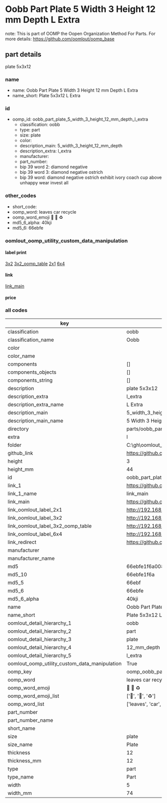 # Oobb Part Plate 5 Width 3 Height 12 mm Depth L Extra  

note: This is part of OOMP the Oopen Organization Method For Parts. For more details: https://github.com/oomlout/oomp_base

##  part details
  



plate 5x3x12



### name
* name: Oobb Part Plate 5 Width 3 Height 12 mm Depth L Extra
* name_short: Plate 5x3x12 L Extra
### id
* oomp_id: oobb_part_plate_5_width_3_height_12_mm_depth_l_extra
  * classification: oobb
  * type: part
  * size: plate
  * color: 
  * description_main: 5_width_3_height_12_mm_depth
  * description_extra: l_extra
  * manufacturer: 
  * part_number: 
  * bip 39 word 2: diamond negative
  * bip 39 word 3: diamond negative ostrich
  * bip 39 word: diamond negative ostrich exhibit ivory coach cup above unhappy wear invest all

### other_codes
* short_code: 
* oomp_word: leaves car recycle
* oomp_word_emoji :leaves: :car: :recycle:
* md5_6_alpha: 40kji
* md5_6: 66ebfe






### oomlout_oomp_utility_custom_data_manipulation
#### label print
[3x2](http://192.168.1.245:1112/?label=oomp%2040kji)
[3x2_oomp_table](http://192.168.1.108:1112/?label=oomp%2040kji)
[2x1](http://192.168.1.242:1112/?label=oomp%2040kji)
[6x4](http://192.168.1.55:1112/?label=oomp%2040kji)    

#### link

[link_main](https://github.com/oomlout/oomlout_oobb_version_4_generated_parts/tree/main/navigation_oomp/oobb/part/plate/5_width_3_height_12_mm_depth/l_extra/part)                              

#### price







### all codes 
| key | value |  
| --- | --- |  
| classification | oobb |  
| classification_name | Oobb |  
| color |  |  
| color_name |  |  
| components | [] |  
| components_objects | [] |  
| components_string | [] |  
| description | plate 5x3x12 |  
| description_extra | l_extra |  
| description_extra_name | L Extra |  
| description_main | 5_width_3_height_12_mm_depth |  
| description_main_name | 5 Width 3 Height 12 mm Depth |  
| directory | parts/oobb_part_plate_5_width_3_height_12_mm_depth_l_extra |  
| extra | l |  
| folder | C:\gh\oomlout_oobb_version_4_generated_parts\parts\oobb_part_plate_5_width_3_height_12_mm_depth_l_extra |  
| github_link | https://github.com/oomlout/oomlout_oomp_part_src/tree/main/parts/oobb_part_plate_5_width_3_height_12_mm_depth_l_extra |  
| height | 3 |  
| height_mm | 44 |  
| id | oobb_part_plate_5_width_3_height_12_mm_depth_l_extra |  
| link_1 | https://github.com/oomlout/oomlout_oobb_version_4_generated_parts/tree/main/navigation_oomp/oobb/part/plate/5_width_3_height_12_mm_depth/l_extra/part |  
| link_1_name | link_main |  
| link_main | https://github.com/oomlout/oomlout_oobb_version_4_generated_parts/tree/main/navigation_oomp/oobb/part/plate/5_width_3_height_12_mm_depth/l_extra/part |  
| link_oomlout_label_2x1 | http://192.168.1.242:1112/?label=oomp%2040kji |  
| link_oomlout_label_3x2 | http://192.168.1.245:1112/?label=oomp%2040kji |  
| link_oomlout_label_3x2_oomp_table | http://192.168.1.108:1112/?label=oomp%2040kji |  
| link_oomlout_label_6x4 | http://192.168.1.55:1112/?label=oomp%2040kji |  
| link_redirect | https://github.com/oomlout/oomlout_oobb_version_4_generated_parts/tree/main/parts/_plate_05_03_12_ex_l |  
| manufacturer |  |  
| manufacturer_name |  |  
| md5 | 66ebfe1f6a0086b4b2bb74f939e4f9e9 |  
| md5_10 | 66ebfe1f6a |  
| md5_5 | 66ebf |  
| md5_6 | 66ebfe |  
| md5_6_alpha | 40kji |  
| name | Oobb Part Plate 5 Width 3 Height 12 mm Depth L Extra |  
| name_short | Plate 5x3x12 L Extra |  
| oomlout_detail_hierarchy_1 | oobb |  
| oomlout_detail_hierarchy_2 | part |  
| oomlout_detail_hierarchy_3 | plate |  
| oomlout_detail_hierarchy_4 | 12_mm_depth |  
| oomlout_detail_hierarchy_5 | l_extra |  
| oomlout_oomp_utility_custom_data_manipulation | True |  
| oomp_key | oomp_oobb_part_plate_5_width_3_height_12_mm_depth_l_extra |  
| oomp_word | leaves car recycle |  
| oomp_word_emoji | :leaves: :car: :recycle: |  
| oomp_word_emoji_list | [':leaves:', ':car:', ':recycle:'] |  
| oomp_word_list | ['leaves', 'car', 'recycle'] |  
| part_number |  |  
| part_number_name |  |  
| short_name |  |  
| size | plate |  
| size_name | Plate |  
| thickness | 12 |  
| thickness_mm | 12 |  
| type | part |  
| type_name | Part |  
| width | 5 |  
| width_mm | 74 |  
